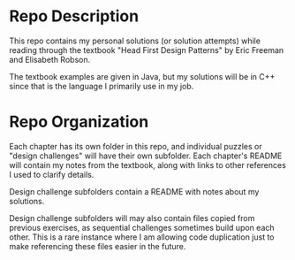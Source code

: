 # Repo Description

This repo contains my personal solutions (or solution attempts) while reading through the textbook "Head First Design Patterns" by Eric Freeman and Elisabeth Robson.

The textbook examples are given in Java, but my solutions will be in C++ since that is the language I primarily use in my job.

# Repo Organization

Each chapter has its own folder in this repo, and individual puzzles or "design challenges" will have their own subfolder. Each chapter's README will contain my notes from the textbook, along with links to other references I used to clarify details.

Design challenge subfolders contain a README with notes about my solutions.

Design challenge subfolders will may also contain files copied from previous exercises, as sequential challenges sometimes build upon each other. This is a rare instance where I am allowing code duplication just to make referencing these files easier in the future.